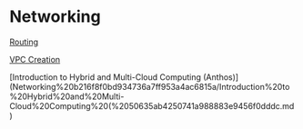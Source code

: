 # Networking

[Routing](Networking%20b216f8f0bd934736a7ff953a4ac6815a/Routing%20cd3272b406004e6290f4876b110d2618.md)

[VPC Creation](Networking%20b216f8f0bd934736a7ff953a4ac6815a/VPC%20Creation%20f9288b4e8d144429b3420211f8f72cdb.md)

[Introduction to Hybrid and Multi-Cloud Computing (Anthos)](Networking%20b216f8f0bd934736a7ff953a4ac6815a/Introduction%20to%20Hybrid%20and%20Multi-Cloud%20Computing%20(%2050635ab4250741a988883e9456f0dddc.md)